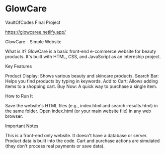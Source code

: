 # GlowCare
VaultOfCodes Final Project


https://glowcaree.netlify.app/

GlowCare - Simple Website 

What is it?
GlowCare is a basic front-end e-commerce website for beauty products. It's built with HTML, CSS, and JavaScript as an internship project. 


Key Features

Product Display: Shows various beauty and skincare products. 
Search Bar: Helps you find products by typing in keywords. 
Add to Cart: Allows adding items to a shopping cart. 
Buy Now: A quick way to purchase a single item. 

How to Run It

Save the website's HTML files (e.g., index.html and search-results.html) in the same folder.
Open index.html (or your main website file) in any web browser.

Important Notes

This is a front-end only website. It doesn't have a database or server. 
Product data is built into the code. 
Cart and purchase actions are simulated (they don't process real payments or save data). 
